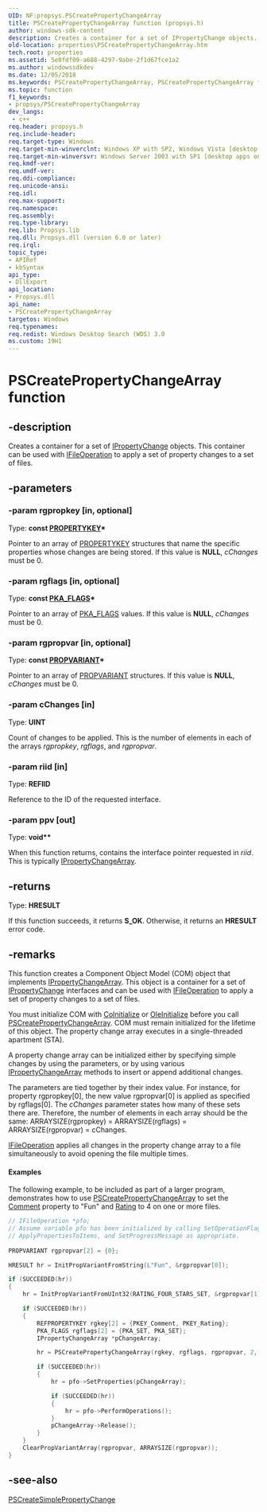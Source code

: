 ```yaml
---
UID: NF:propsys.PSCreatePropertyChangeArray
title: PSCreatePropertyChangeArray function (propsys.h)
author: windows-sdk-content
description: Creates a container for a set of IPropertyChange objects. This container can be used with IFileOperation to apply a set of property changes to a set of files.
old-location: properties\PSCreatePropertyChangeArray.htm
tech.root: properties
ms.assetid: 5e0fdf09-a688-4297-9abe-2f1d67fce1a2
ms.author: windowssdkdev
ms.date: 12/05/2018
ms.keywords: PSCreatePropertyChangeArray, PSCreatePropertyChangeArray function [Windows Properties], _shell_PSCreatePropertyChangeArray, properties.PSCreatePropertyChangeArray, propsys/PSCreatePropertyChangeArray, shell.PSCreatePropertyChangeArray
ms.topic: function
f1_keywords:
- propsys/PSCreatePropertyChangeArray
dev_langs:
 - c++
req.header: propsys.h
req.include-header: 
req.target-type: Windows
req.target-min-winverclnt: Windows XP with SP2, Windows Vista [desktop apps only]
req.target-min-winversvr: Windows Server 2003 with SP1 [desktop apps only]
req.kmdf-ver: 
req.umdf-ver: 
req.ddi-compliance: 
req.unicode-ansi: 
req.idl: 
req.max-support: 
req.namespace: 
req.assembly: 
req.type-library: 
req.lib: Propsys.lib
req.dll: Propsys.dll (version 6.0 or later)
req.irql: 
topic_type:
- APIRef
- kbSyntax
api_type:
- DllExport
api_location:
- Propsys.dll
api_name:
- PSCreatePropertyChangeArray
targetos: Windows
req.typenames: 
req.redist: Windows Desktop Search (WDS) 3.0
ms.custom: 19H1
---
```


# PSCreatePropertyChangeArray function


## -description


Creates a container for a set of <a href="https://docs.microsoft.com/windows/desktop/api/propsys/nn-propsys-ipropertychange">IPropertyChange</a> objects. This container can be used with <a href="https://docs.microsoft.com/windows/desktop/api/shobjidl_core/nn-shobjidl_core-ifileoperation">IFileOperation</a> to apply a set of property changes to a set of files.


## -parameters




### -param rgpropkey [in, optional]

Type: <b>const <a href="https://docs.microsoft.com/windows/desktop/api/wtypes/ns-wtypes-propertykey">PROPERTYKEY</a>*</b>

Pointer to an array of <a href="https://docs.microsoft.com/windows/desktop/api/wtypes/ns-wtypes-propertykey">PROPERTYKEY</a> structures that name the specific properties whose changes are being stored. If this value is <b>NULL</b>, <i>cChanges</i> must be 0.


### -param rgflags [in, optional]

Type: <b>const <a href="https://docs.microsoft.com/windows/desktop/api/propsys/ne-propsys-pka_flags">PKA_FLAGS</a>*</b>

Pointer to an array of <a href="https://docs.microsoft.com/windows/desktop/api/propsys/ne-propsys-pka_flags">PKA_FLAGS</a> values. If this value is <b>NULL</b>, <i>cChanges</i> must be 0.


### -param rgpropvar [in, optional]

Type: <b>const <a href="https://docs.microsoft.com/windows/desktop/api/propidl/ns-propidl-propvariant">PROPVARIANT</a>*</b>

Pointer to an array of <a href="https://docs.microsoft.com/windows/desktop/api/propidl/ns-propidl-propvariant">PROPVARIANT</a> structures. If this value is <b>NULL</b>, <i>cChanges</i> must be 0.


### -param cChanges [in]

Type: <b>UINT</b>

Count of changes to be applied. This is the number of elements in each of the arrays <i>rgpropkey</i>, <i>rgflags</i>, and <i>rgpropvar</i>.


### -param riid [in]

Type: <b>REFIID</b>

Reference to the ID of the requested interface.


### -param ppv [out]

Type: <b>void**</b>

When this function returns, contains the interface pointer requested in <i>riid</i>. This is typically <a href="https://docs.microsoft.com/windows/desktop/api/propsys/nn-propsys-ipropertychangearray">IPropertyChangeArray</a>.


## -returns



Type: <b>HRESULT</b>

If this function succeeds, it returns <b xmlns:loc="http://microsoft.com/wdcml/l10n">S_OK</b>. Otherwise, it returns an <b xmlns:loc="http://microsoft.com/wdcml/l10n">HRESULT</b> error code.




## -remarks



This function creates a Component Object Model (COM) object that implements <a href="https://docs.microsoft.com/windows/desktop/api/propsys/nn-propsys-ipropertychangearray">IPropertyChangeArray</a>. This object is a container for a set of <a href="https://docs.microsoft.com/windows/desktop/api/propsys/nn-propsys-ipropertychange">IPropertyChange</a> interfaces and can be used with <a href="https://docs.microsoft.com/windows/desktop/api/shobjidl_core/nn-shobjidl_core-ifileoperation">IFileOperation</a> to apply a set of property changes to a set of files.

You must initialize COM with <a href="https://docs.microsoft.com/windows/desktop/api/objbase/nf-objbase-coinitialize">CoInitialize</a> or <a href="https://docs.microsoft.com/windows/desktop/api/ole2/nf-ole2-oleinitialize">OleInitialize</a> before you call <a href="https://docs.microsoft.com/windows/desktop/api/propsys/nf-propsys-pscreatepropertychangearray">PSCreatePropertyChangeArray</a>. COM must remain initialized for the lifetime of this object. The property change array executes in a single-threaded apartment (STA).

A property change array can be initialized either by specifying simple changes by using the parameters, or by using various <a href="https://docs.microsoft.com/windows/desktop/api/propsys/nn-propsys-ipropertychangearray">IPropertyChangeArray</a> methods to insert or append additional changes.

The parameters are tied together by their index value. For instance, for property rgpropkey[0], the new value rgpropvar[0] is applied as specified by rgflags[0]. The <i>cChanges</i> parameter states how many of these sets there are. Therefore, the number of elements in each array should be the same: ARRAYSIZE(rgpropkey) = ARRAYSIZE(rgflags) = ARRAYSIZE(rgpropvar) = cChanges.


<a href="https://docs.microsoft.com/windows/desktop/api/shobjidl_core/nn-shobjidl_core-ifileoperation">IFileOperation</a> applies all changes in the property change array to a file simultaneously to avoid opening the file multiple times.


#### Examples

The following example, to be included as part of a larger program, demonstrates how to use <a href="https://docs.microsoft.com/windows/desktop/api/propsys/nf-propsys-pscreatepropertychangearray">PSCreatePropertyChangeArray</a> to set the <a href="https://docs.microsoft.com/windows/desktop/Tapi/comment-ovr">Comment</a> property to "Fun" and <a href="https://docs.microsoft.com/windows/desktop/wmformat/rating">Rating</a> to 4 on one or more files.


```cpp
// IFileOperation *pfo;
// Assume variable pfo has been initialized by calling SetOperationFlags, 
// ApplyPropertiesToItems, and SetProgressMessage as appropriate.
 
PROPVARIANT rgpropvar[2] = {0};

HRESULT hr = InitPropVariantFromString(L"Fun", &rgpropvar[0]);

if (SUCCEEDED(hr))
{
    hr = InitPropVariantFromUInt32(RATING_FOUR_STARS_SET, &rgpropvar[1]);

    if (SUCCEEDED(hr))
    {
        REFPROPERTYKEY rgkey[2] = {PKEY_Comment, PKEY_Rating};
        PKA_FLAGS rgflags[2] = {PKA_SET, PKA_SET};
        IPropertyChangeArray *pChangeArray;

        hr = PSCreatePropertyChangeArray(rgkey, rgflags, rgpropvar, 2, IID_PPV_ARGS(&pChangeArray));

        if (SUCCEEDED(hr))
        {
            hr = pfo->SetProperties(pChangeArray);

            if (SUCCEEDED(hr))
            {
                hr = pfo->PerformOperations();
            }
            pChangeArray->Release();
        }
    }
    ClearPropVariantArray(rgpropvar, ARRAYSIZE(rgpropvar));
}
```





## -see-also




<a href="https://docs.microsoft.com/windows/desktop/api/propsys/nf-propsys-pscreatesimplepropertychange">PSCreateSimplePropertyChange</a>
 

 

